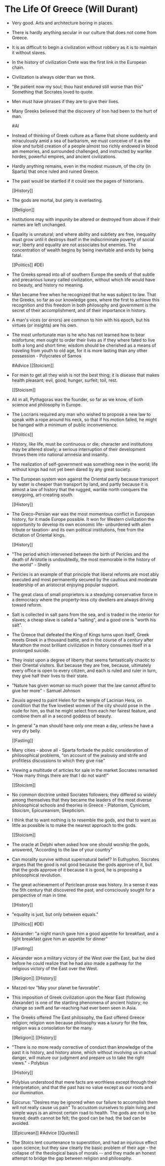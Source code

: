 # The Life Of Greece (Will Durant)

- Very good. Arts and architecture boring in places.

- There is hardly anything secular in our culture that does not come from Greece.

- It is as difficult to begin a civilization without robbery as it is to maintain it without slaves.

- In the history of civilization Crete was the first link in the European chain.

- Civilization is always older than we think.

- "Be patient now my soul; thou hast  endured still worse than this" Something that Socrates loved to quote.

- Men must have phrases if they are to give their lives.

- Many Greeks believed that the discovery of Iron had been to the hurt of man.

  #AI

- Instead of thinking of Greek culture as a flame that shone suddenly and miraculously amid a sea of barbarism, we must conceive of it as the slow and turbid creation of a people almost too richly endowed in blood am memories, and surrounded challenged, and instructed by warlike hordes, powerful empires, and ancient civilizations.

- Hardly anything remains, even in the modest museum, of the city (in Sparta) that once ruled and ruined Greece.

- The past would be startled if it could see the pages of historians.

  [[History]]

- The gods are mortal, but piety is everlasting.

  [[Religion]]

- Institutions may with impunity be altered or destroyed from above if their names are left unchanged.

- Equality is unnatural; and where ability and subtlety are free, inequality must grow until it destroys itself in the indiscriminate poverty of social war; liberty and equality are not associates but enemies. The concentration of wealth begins by being inevitable and ends by being fatal.

  [[Politics]] #DEI

- The Greeks spread into all of southern Europe the seeds of that subtle and precarious luxury called civilization, without which life would have no beauty, and history no meaning.

- Man became free when he recognized that he was subject to law.
  That the Greeks, so far as our knowledge goes, where the first to achieve this recognition and this freedom in both philosophy and government is the secret of their accomplishment, and of their importance in history.

- A man's vices (or errors) are common to him with his epoch, but his virtues (or insights) are his own.

- The most unfortunate man is he who has not learned how to bear misfortune; men ought to order their lives as if they where fated to live both a long and short time; wisdom should be cherished as a means of traveling from youth to old age, for it is more lasting than any other possession  - Polycrates of Samos

  #Advice [[Stoicism]]

- For men to get all they wish is not the best thing; it is disease that makes health pleasant; evil, good; hunger, surfeit; toil, rest.

  [[Stoicism]]

- All in all, Pythagoras was the founder, so far as we know, of both science and philosophy in Europe.

- The Locrians required any man who wished to propose a new law to speak with a rope around his neck, so that if his motion failed, he might be hanged with a minimum of public inconvenience.

  [[Politics]]

- History, like life, must be continuous or die; character and institutions may be altered slowly; a serious interruption of their development throws them into national amnesia and insanity.

- The realization of self-government was something new in the world; life without kings had not yet been dared by any great society.

- The European system won against the Oriental partly because transport by water is cheaper than transport by land, and partly because it is almost a law of history that the rugged, warlike north conquers the easygoing, art-creating south.

  [[History]]

- The Greco-Persian war was the most momentous conflict in European history, for it made Europe possible. It won for Western civilization the opportunity to develop its own economic life- unburdened with alien tribute or taxation- and its own political institutions, free from the dictation of Oriental kings.

  [[History]]

- "The period which intervened between the birth of Pericles and the death of Aristotle is undoubtedly, the most memorable in the history of the world" - Shelly

- Pericles is an example of that principle that liberal reforms are most ably executed and most permanently secured by the cautious and moderate leadership of an aristocrat enjoying popular support.

- The great class of small proprietors is a steadying conservative force in a democracy where the property-less city dwellers are always driving toward reform.

- Salt is collected in salt pans from the sea, and is traded in the interior for slaves; a cheap slave is called a "salting", and a good one is "worth his salt".

- The Greece that defeated the King of Kings turns upon itself, Greek meets Greek in a thousand battle, and in the course of a century after Marathon the most brilliant civilization in history consumes itself in a prolonged suicide.

- They insist upon a degree of liberty that seems fantastically chaotic to their Oriental visitors. But because they are free, because, ultimately every office is open to every citizen, and each is ruled and ruler in turn, they give half their lives to their state.

- "Nature has given woman so much power that the law cannot afford to give her more" - Samuel Johnson

- Zeuxis agreed to paint Helen for the temple of Lacinian Hera, on condition that the five loveliest women of the city should pose in the nude for him, so that he might select from each her fairest feature, and combine them all in a second goddess of beauty.

- In general "a man should have only one mean a day, unless he have a very dry belly. 

  [[Fasting]]

- Many cities - above all - Sparta forbade the public consideration of philosophical problems, "on account of the jealousy and strife and profitless discussions to which they give rise"

- Viewing a multitude of articles for sale in the market Socrates remarked "How many things there are that I do not want!"

  [[Stoicism]]

- No common doctrine united Socrates followers; they differed so widely among themselves that they became the leaders of the most diverse philosophical schools and theories in Greece - Platonism, Cynicism, Stoicism, Epicureanism, Skepticism. 

- I think that to want nothing is to resemble the gods, and that to want as little as possible is to make the nearest approach to the gods.

  [[Stoicism]]

- The oracle at Delphi when asked how one should worship the gods,  answered, "According to the law of your country"

- Can morality survive without supernatural belief? In Euthyphro, Socrates argues that the good is not good because the gods approve of it, but that the gods approve of it because it is good, he is proposing a philosophical revolution. 

- The great achievement of Periclean prose was history. In a sense it was the 5th century that discovered the past, and consciously sought for a perspective of man in time.

  [[History]]

- "equality is just, but only between equals."

  [[Politics]]  #DEI

- Alexander: "a night march gave him a good appetite for breakfast, and a light breakfast gave him an appetite for dinner"

  [[Fasting]]

- Alexander won a military victory of the West over the East, but he died before he could realize that he had also made a pathway for the religious victory of the East over the West. 

  [[Religion]] [[History]]

- Mazzel-tov "May your planet be favorable". 

- This imposition of Greek civilization upon the Near East (following Alexander) is one of the startling phenomena of ancient history; no change so swift and far-reaching had ever been seen in Asia. 

- The Greeks offered The East philosophy, the East offered Greece religion; religion won because philosophy was a luxury for the few, religion was a consolation for the many. 

  [[Religion]] [[History]]

- "There is no more ready corrective of conduct than knowledge of the past it is history, and history alone, which without involving us in actual danger, will mature our judgment and prepare us to take the right views."  - Polybius

  [[History]]

- Polybius understood that mere facts are worthless except through their interpretation, and that the past has no value except as our roots and our illumination.

- Epicurus: 
   "Desires may be ignored when our failure to accomplish them will not really cause us pain" 
   To accustom ourselves to plain living and simple ways is an almost certain road to health.
   The gods are not to be feared; death cannot be felt; the good can be had; the bad can be avoided.

   [[Epicurean]]  #Advice [[Quotes]]

- The Stoics lent countenance to superstition, and had an injurious effect upon science; but they saw clearly the basic problem of their age - the collapse of the theological basis of morals -- and they made an honest attempt to bridge the gap between religion and philosophy.